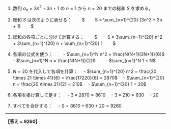 1. 数列 $a_n = 3n^2 + 3n + 1$ の $n = 1$ から $n = 20$ までの総和 $S$ を求める。
   　

2. 総和 $S$ は次のように表せる：
   　　$
   　　S = \sum_{n=1}^{20} (3n^2 + 3n + 1)
   　　$

3. 総和の各項ごとに分けて計算する：
   　　$
   　　S = 3\sum_{n=1}^{20} n^2 + 3\sum_{n=1}^{20} n + \sum_{n=1}^{20} 1
   　　$

4. 各項の公式を使う：
   　　- $\sum_{n=1}^N n^2 = \frac{N(N+1)(2N+1)}{6}$
   　　- $\sum_{n=1}^N n = \frac{N(N+1)}{2}$
   　　- $\sum_{n=1}^N 1 = N$

5. $N = 20$ を代入して各項を計算：
   　- $\sum_{n=1}^{20} n^2 = \frac{20 \times 21 \times 41}{6} = \frac{17220}{6} = 2870$
   　- $\sum_{n=1}^{20} n = \frac{20 \times 21}{2} = 210$
   　- $\sum_{n=1}^{20} 1 = 20$

6. 各項を掛け算して足す：
   　- $3 \times 2870 = 8610$
   　- $3 \times 210 = 630$
   　- $20$

7. すべてを合計する：
   　- $S = 8610 + 630 + 20 = 9260$

---

**【答え = 9260】**
